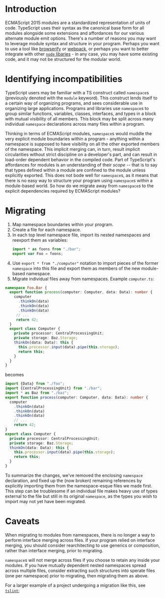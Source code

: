 # Introduction

ECMAScript 2015 modules are a standardized representation of units of code.
TypeScript uses their syntax as the canonical base form for all modules alongside some extensions and affordances for our various alternate module emit options.
There's a number of reasons you may want to leverage module syntax and structure in your program.
Perhaps you want to use a tool like [browserify](http://browserify.org/) or [webpack](https://webpack.github.io/), or perhaps you want to better integrate with other [`node` libaries](https://www.npmjs.com/) - in any case, you may have some existing code, and it may not be structured for the modular world.

# Identifying incompatibilities

TypeScript users may be familiar with a TS construct called `namespace`s (previously denoted with the `module` keyword).
This construct lends itself to a certain way of organizing programs, and sees considerable use in organizing large applications.
Programs and libraries use `namespace`s to group similar functions, variables, classes, interfaces, and types in a block with mutual visibility of all members.
This block may be split across many individual `namespace` declarations across many files within a program.

Thinking in terms of ECMAScript modules, `namespace`s would muddle the very explicit module boundaries within a program - anything within a namespace is supposed to have visibility on all the other exported members of the namespace.
This implicit merging can, in turn, result implicit circularities without strict discipline on a developer's part, and can result in load-order dependent behavior in the compiled code.
Part of TypeScript's affordances for modules is an understanding of their *scope* -- that is to say that types defined within a module are confined to the module unless explicitly exported.
This does not bode well for `namespace`s, as it means that there is no easy way to structure your program using `namespace`s within a module-based world.
So how do we migrate away from `namespace`s to the explicit dependencies required by ECMAScript modules?

# Migrating

1. Map namespace boundaries within your program.
  1. Create a file for each namespace.
  2. In each top level namespace file, import its nested namespaces and reexport them as variables:
      ```ts
      import * as foons from "./bar";
      export var Foo = foons;
      ```
  3. Use `export * from "./computer"` notation to import pieces of the former `namespace` into this file and export them as members of the new module-based namespace.
2. Migrate individual files away from namespaces. Example `computer.ts`:
  ```ts
  namespace Foo.Bar {
    export function process(computer: Computer, data: Data): number {
      computer
        .thinkOn(data)
        .thinkOn(data)
        .thinkOn(data)
       // ...
       return 42;
    }
    export class Computer {
      private processor: CentralProcessingUnit;
      private storage: Baz.Storage;
      thinkOn(data: Data): this {
        this.processor.input(data).pipe(this.storage);
        return this;
      }
    }
  }
  ```
  becomes
  ```ts
  import {Data} from "./foo";
  import {CentralProcessingUnit} from "./bar";
  import * as Baz from "./baz";
  export function process(computer: Computer, data: Data): number {
    computer
      .thinkOn(data)
      .thinkOn(data)
      .thinkOn(data)
      // ...
      return 42;
  }
  export class Computer {
    private processor: CentralProcessingUnit;
    private storage: Baz.Storage;
    thinkOn(data: Data): this {
      this.processor.input(data).pipe(this.storage);
      return this;
    }
  }
  ```
  To summarize the changes, we've removed the enclosing `namespace` declaration, and fixed up the (now broken) remaining references by explicitly importing them from the namespace-esque files we made first.
  This step can be troublesome if an individual file makes heavy use of types external to the file but still in its original `namespace`, as the types you wish to import may not yet have been migrated.


# Caveats

When migrating to modules from namespaces, there is no longer a way to perform interface merging across files. If your program relied on interface merging, you should consider rearchitecting to use generics or composition, rather than interface merging, prior to migrating.

`namespace`s will not merge across files if you choose to retain any inside your modules.
If you have mutually dependent nested namespaces spread across multiple files, consider extracting such structures into sperate files (one per namespace) prior to migrating, then migrating them as above.


For a larger example of a project undergoing a migration like this, see [`tslint`](https://github.com/palantir/tslint/pull/726);